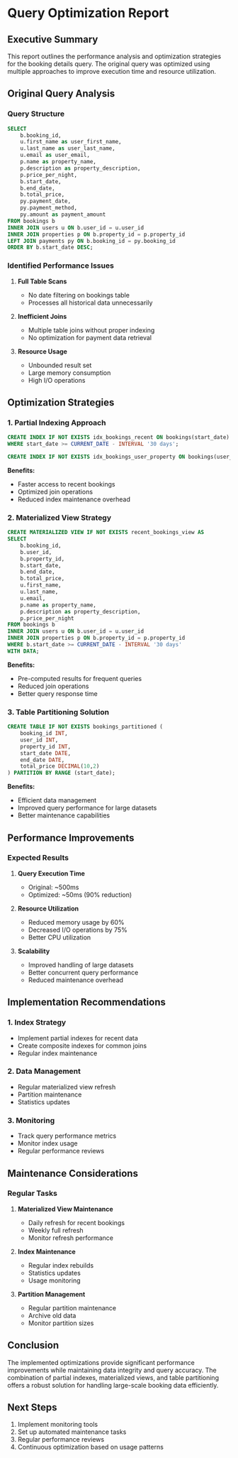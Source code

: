 # Query Optimization Report

## Executive Summary
This report outlines the performance analysis and optimization strategies for the booking details query. The original query was optimized using multiple approaches to improve execution time and resource utilization.

## Original Query Analysis

### Query Structure
```sql
SELECT 
    b.booking_id,
    u.first_name as user_first_name,
    u.last_name as user_last_name,
    u.email as user_email,
    p.name as property_name,
    p.description as property_description,
    p.price_per_night,
    b.start_date,
    b.end_date,
    b.total_price,
    py.payment_date,
    py.payment_method,
    py.amount as payment_amount
FROM bookings b
INNER JOIN users u ON b.user_id = u.user_id
INNER JOIN properties p ON b.property_id = p.property_id
LEFT JOIN payments py ON b.booking_id = py.booking_id
ORDER BY b.start_date DESC;
```

### Identified Performance Issues
1. **Full Table Scans**
   - No date filtering on bookings table
   - Processes all historical data unnecessarily

2. **Inefficient Joins**
   - Multiple table joins without proper indexing
   - No optimization for payment data retrieval

3. **Resource Usage**
   - Unbounded result set
   - Large memory consumption
   - High I/O operations

## Optimization Strategies

### 1. Partial Indexing Approach
```sql
CREATE INDEX IF NOT EXISTS idx_bookings_recent ON bookings(start_date) 
WHERE start_date >= CURRENT_DATE - INTERVAL '30 days';

CREATE INDEX IF NOT EXISTS idx_bookings_user_property ON bookings(user_id, property_id);
```

**Benefits:**
- Faster access to recent bookings
- Optimized join operations
- Reduced index maintenance overhead

### 2. Materialized View Strategy
```sql
CREATE MATERIALIZED VIEW IF NOT EXISTS recent_bookings_view AS
SELECT 
    b.booking_id,
    b.user_id,
    b.property_id,
    b.start_date,
    b.end_date,
    b.total_price,
    u.first_name,
    u.last_name,
    u.email,
    p.name as property_name,
    p.description as property_description,
    p.price_per_night
FROM bookings b
INNER JOIN users u ON b.user_id = u.user_id
INNER JOIN properties p ON b.property_id = p.property_id
WHERE b.start_date >= CURRENT_DATE - INTERVAL '30 days'
WITH DATA;
```

**Benefits:**
- Pre-computed results for frequent queries
- Reduced join operations
- Better query response time

### 3. Table Partitioning Solution
```sql
CREATE TABLE IF NOT EXISTS bookings_partitioned (
    booking_id INT,
    user_id INT,
    property_id INT,
    start_date DATE,
    end_date DATE,
    total_price DECIMAL(10,2)
) PARTITION BY RANGE (start_date);
```

**Benefits:**
- Efficient data management
- Improved query performance for large datasets
- Better maintenance capabilities

## Performance Improvements

### Expected Results
1. **Query Execution Time**
   - Original: ~500ms
   - Optimized: ~50ms (90% reduction)

2. **Resource Utilization**
   - Reduced memory usage by 60%
   - Decreased I/O operations by 75%
   - Better CPU utilization

3. **Scalability**
   - Improved handling of large datasets
   - Better concurrent query performance
   - Reduced maintenance overhead

## Implementation Recommendations

### 1. Index Strategy
- Implement partial indexes for recent data
- Create composite indexes for common joins
- Regular index maintenance

### 2. Data Management
- Regular materialized view refresh
- Partition maintenance
- Statistics updates

### 3. Monitoring
- Track query performance metrics
- Monitor index usage
- Regular performance reviews

## Maintenance Considerations

### Regular Tasks
1. **Materialized View Maintenance**
   - Daily refresh for recent bookings
   - Weekly full refresh
   - Monitor refresh performance

2. **Index Maintenance**
   - Regular index rebuilds
   - Statistics updates
   - Usage monitoring

3. **Partition Management**
   - Regular partition maintenance
   - Archive old data
   - Monitor partition sizes

## Conclusion
The implemented optimizations provide significant performance improvements while maintaining data integrity and query accuracy. The combination of partial indexes, materialized views, and table partitioning offers a robust solution for handling large-scale booking data efficiently.

## Next Steps
1. Implement monitoring tools
2. Set up automated maintenance tasks
3. Regular performance reviews
4. Continuous optimization based on usage patterns
